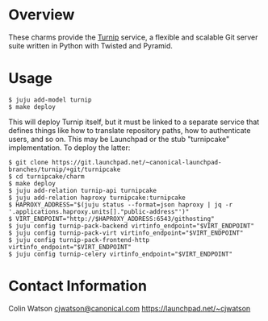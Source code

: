 # Overview

These charms provide the [Turnip](https://launchpad.net/turnip) service, a
flexible and scalable Git server suite written in Python with Twisted and
Pyramid.

# Usage

    $ juju add-model turnip
    $ make deploy

This will deploy Turnip itself, but it must be linked to a separate service
that defines things like how to translate repository paths, how to
authenticate users, and so on.  This may be Launchpad or the stub
"turnipcake" implementation.  To deploy the latter:

    $ git clone https://git.launchpad.net/~canonical-launchpad-branches/turnip/+git/turnipcake
    $ cd turnipcake/charm
    $ make deploy
    $ juju add-relation turnip-api turnipcake
    $ juju add-relation haproxy turnipcake:turnipcake
    $ HAPROXY_ADDRESS="$(juju status --format=json haproxy | jq -r '.applications.haproxy.units[]."public-address"')"
    $ VIRT_ENDPOINT="http://$HAPROXY_ADDRESS:6543/githosting"
    $ juju config turnip-pack-backend virtinfo_endpoint="$VIRT_ENDPOINT"
    $ juju config turnip-pack-virt virtinfo_endpoint="$VIRT_ENDPOINT"
    $ juju config turnip-pack-frontend-http virtinfo_endpoint="$VIRT_ENDPOINT"
    $ juju config turnip-celery virtinfo_endpoint="$VIRT_ENDPOINT"

# Contact Information

Colin Watson <cjwatson@canonical.com>
https://launchpad.net/~cjwatson
